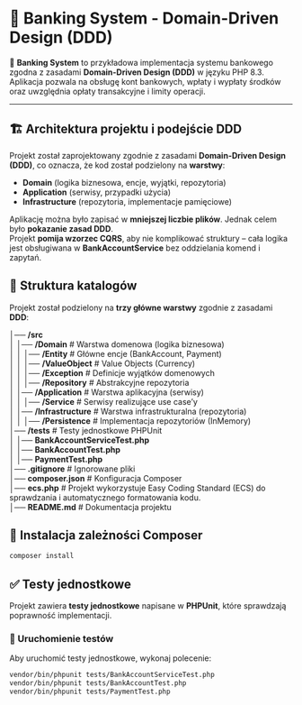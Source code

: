 # 🏦 Banking System - Domain-Driven Design (DDD)

🚀 **Banking System** to przykładowa implementacja systemu bankowego zgodna z zasadami **Domain-Driven Design (DDD)** w języku PHP 8.3. Aplikacja pozwala na obsługę kont bankowych, wpłaty i wypłaty środków oraz uwzględnia opłaty transakcyjne i limity operacji.

---

## 🏗️ Architektura projektu i podejście DDD

Projekt został zaprojektowany zgodnie z zasadami **Domain-Driven Design (DDD)**, co oznacza, że kod został podzielony na **warstwy**:

- **Domain** (logika biznesowa, encje, wyjątki, repozytoria)
- **Application** (serwisy, przypadki użycia)
- **Infrastructure** (repozytoria, implementacje pamięciowe)

Aplikację można było zapisać w **mniejszej liczbie plików**. Jednak celem było **pokazanie zasad DDD**.<br>
Projekt **pomija wzorzec CQRS**, aby nie komplikować struktury – cała logika jest obsługiwana w **BankAccountService** bez oddzielania komend i zapytań.

## 📂 Struktura katalogów
Projekt został podzielony na **trzy główne warstwy** zgodnie z zasadami **DDD**:

│── **/src**<br>
│   │── **/Domain**            # Warstwa domenowa (logika biznesowa)<br>
│   │   │── **/Entity**        # Główne encje (BankAccount, Payment)<br>
│   │   │── **/ValueObject**   # Value Objects (Currency)<br>
│   │   │── **/Exception**     # Definicje wyjątków domenowych<br>
│   │   │── **/Repository**    # Abstrakcyjne repozytoria<br>
│   │── **/Application**       # Warstwa aplikacyjna (serwisy)<br>
│   │   │── **/Service**       # Serwisy realizujące use case’y<br>
│   │── **/Infrastructure**    # Warstwa infrastrukturalna (repozytoria)<br>
│   │   │── **/Persistence**   # Implementacja repozytoriów (InMemory)<br>
│── **/tests**                 # Testy jednostkowe PHPUnit<br>
│   │── **BankAccountServiceTest.php**<br>
│   │── **BankAccountTest.php**<br>
│   │── **PaymentTest.php**<br>
│── **.gitignore**            # Ignorowane pliki<br>
│── **composer.json**         # Konfiguracja Composer<br>
│── **ecs.php**               # Projekt wykorzystuje Easy Coding Standard (ECS) do sprawdzania i automatycznego formatowania kodu.<br>
│── **README.md**             # Dokumentacja projektu<br>


## 📌 Instalacja zależności Composer
```sh
composer install
```

## ✅ Testy jednostkowe
Projekt zawiera **testy jednostkowe** napisane w **PHPUnit**, które sprawdzają poprawność implementacji.

### 📌 Uruchomienie testów
Aby uruchomić testy jednostkowe, wykonaj polecenie:
```sh
vendor/bin/phpunit tests/BankAccountServiceTest.php
vendor/bin/phpunit tests/BankAccountTest.php
vendor/bin/phpunit tests/PaymentTest.php
